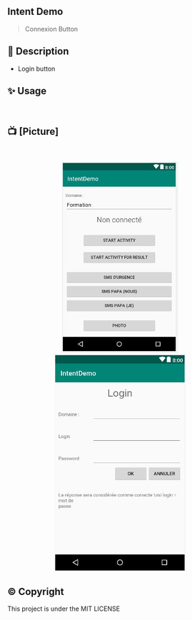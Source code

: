 ## Intent Demo

> Connexion Button

## 📃 Description

* Login button

## ✨️ Usage
<br>

## 📺 [Picture]

<br>
<p align="center">
 <img src="https://github.com/flormich/IntentDemo/blob/master/IntentDemo.JPG">
<br>
  <img src="https://github.com/flormich/IntentDemo/blob/master/IntentDemo2.JPG">
</p>







## ©️ Copyright
This project is under the MIT LICENSE

